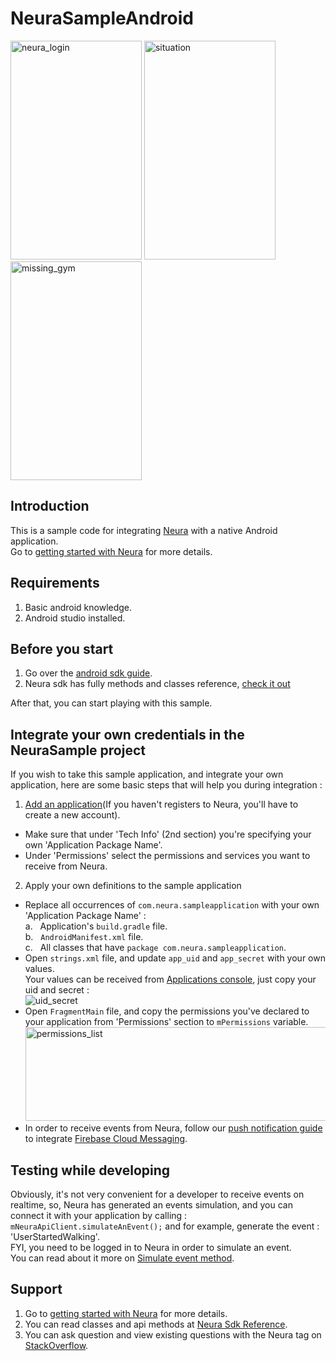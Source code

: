 # NeuraSampleAndroid

<img src="https://user-images.githubusercontent.com/6314867/33594144-f54707c2-d94f-11e7-8ea2-c2b6d2ed6bcc.png" alt="neura_login" width="210" height="350"> <img src="https://user-images.githubusercontent.com/6314867/33594150-f6daca42-d94f-11e7-8f82-a9d2323329e3.png" alt="situation" width="210" height="350"> <img src="https://user-images.githubusercontent.com/6314867/33594151-f84c1f20-d94f-11e7-9b82-c40f39b6632b.png" alt="missing_gym" width="210" height="350">

## Introduction
This is a sample code for integrating <a href="http://www.theneura.com/">Neura</a> with a native Android application.<br/>
Go to <a href="https://dev.theneura.com/docs/getstarted">getting started with Neura</a> for more details.

## Requirements 
1. Basic android knowledge.
2. Android studio installed.

## Before you start
1. Go over the <a href="https://dev.theneura.com/docs/guide/android/setup">android sdk guide</a>.
2. Neura sdk has fully methods and classes reference, <a href ="http://docs.theneura.com/android/com/neura/standalonesdk/service/NeuraApiClient.html">check it out</a>

After that, you can start playing with this sample.

## Integrate your own credentials in the NeuraSample project
If you wish to take this sample application, and integrate your own application, here are some basic steps that will help you during integration : 

1. <a href ="https://dev.theneura.com/console/new">Add an application</a>(If you haven't registers to Neura, you'll have to create a new account).
  - Make sure that under 'Tech Info' (2nd section) you're specifying your own 'Application Package Name'. 
  - Under 'Permissions' select the permissions and services you want to receive from Neura.
2. Apply your own definitions to the sample application
  - Replace all occurrences of ```com.neura.sampleapplication``` with your own 'Application Package Name' :
    <br/>a.&nbsp;&nbsp;&nbsp;Application's ```build.gradle``` file.
    <br/>b.&nbsp;&nbsp;&nbsp;```AndroidManifest.xml``` file.
    <br/>c.&nbsp;&nbsp;&nbsp;All classes that have ```package com.neura.sampleapplication```.
  - Open ```strings.xml``` file, and update ```app_uid``` and ```app_secret``` with your own values.
    <br/>Your values can be received from <a href="https://dev.theneura.com/console/">Applications console</a>, just copy your uid and secret : <br/>
    ![uid_secret](https://s21.postimg.org/3qpj2gurr/uid_secret.png)
  - Open ```FragmentMain``` file, and copy the permissions you've declared to your application from 'Permissions' section to ```mPermissions``` variable.<br/>
    <img src="https://s17.postimg.org/uwq3v3te7/Screen_Shot_2016_08_30_at_1_27_59_PM.png" alt="permissions_list" width="600" height="150">
  - In order to receive events from Neura, follow our <a href="https://dev.theneura.com/docs/guide/android/pushnotification"> push notification guide</a> to integrate <a href="https://firebase.google.com/docs/cloud-messaging/">Firebase Cloud Messaging</a>.

## Testing while developing
Obviously, it's not very convenient for a developer to receive events on realtime, so, Neura has generated 
an events simulation, and you can connect it with your application by calling : ```mNeuraApiClient.simulateAnEvent();``` 
and for example, generate the event : 'UserStartedWalking'.<br/>
FYI, you need to be logged in to Neura in order to simulate an event.<br/> 
You can read about it more on <a href ="http://docs.theneura.com/android/com/neura/standalonesdk/service/NeuraApiClient.html#simulateAnEvent--">Simulate event method</a>.

## Support
1. Go to <a href="https://dev.theneura.com/docs/getstarted">getting started with Neura</a> for more details.
2. You can read classes and api methods at <a href ="http://docs.theneura.com/android/com/neura/standalonesdk/service/NeuraApiClient.html">Neura Sdk Reference</a>.
3. You can ask question and view existing questions with the Neura tag on <a href="https://stackoverflow.com/questions/tagged/neura?sort=newest&pageSize=30">StackOverflow</a>.

